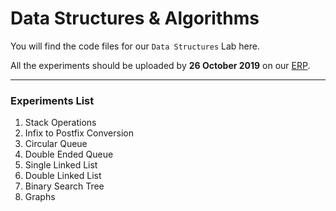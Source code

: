 # Data Structures & Algorithms

You will find the code files for our `Data Structures` Lab here.

All the experiments should be uploaded by **26 October 2019** on our [ERP](https://bit.ly/terna-erp).

---

### Experiments List

1. Stack Operations
2. Infix to Postfix Conversion
3. Circular Queue
4. Double Ended Queue
5. Single Linked List
6. Double Linked List
7. Binary Search Tree
8. Graphs